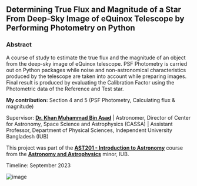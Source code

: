 ## Determining True Flux and Magnitude of a Star From Deep-Sky Image of eQuinox Telescope by Performing Photometry on Python

### Abstract
A course of study to estimate the true flux and the magnitude of an object from the deep-sky image of eQuinox telescope. PSF Photometry is carried out on Python packages while noise and non-astronomical characteristics produced by the telescope are taken into account while preparing images. Final result is produced by evaluating the Calibration Factor using the Photometric data of the Reference and Test star.

**My contribution:** Section 4 and 5 (PSF Photometry, Calculating flux & magnitude)

Supervisor: [**Dr. Khan Muhammad Bin Asad**](https://cassa.site/people/asad/) | Astronomer, Director of Center for Astronomy, Space Science and Astrophysics (CASSA) | Assistant Professor, Department of Physical Sciences, Independent University Bangladesh (IUB)

This project was part of the [**AST201 - Introduction to Astronomy**](https://cassa.site/entry/ast201/) course from the [**Astronomy and Astrophysics**](https://cassa.site/minor/) minor, IUB.

Timeline: September 2023

![image](https://github.com/user-attachments/assets/ee0f22fc-403d-486c-81ab-2edffa7a8508)


